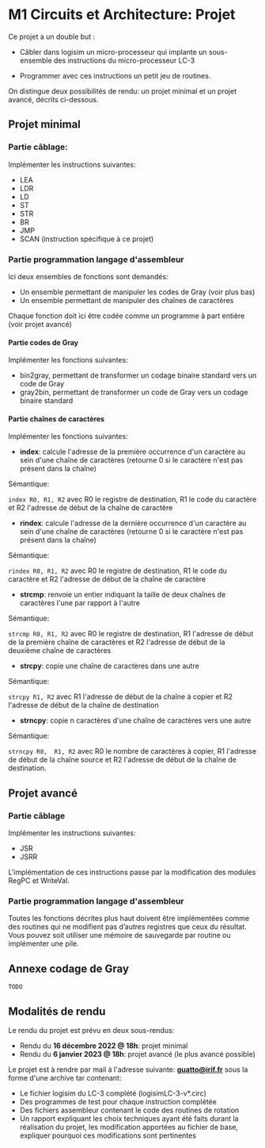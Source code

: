 # M1 Circuits et Architecture: Projet

Ce projet a un double but :

-  Câbler dans logisim un micro-processeur qui implante un sous-ensemble des instructions
du micro-processeur LC-3

-  Programmer avec ces instructions un petit jeu de routines.

On distingue deux possibilités de rendu: un projet minimal et un projet avancé, décrits ci-dessous.

## Projet minimal

### Partie câblage:

Implémenter les instructions suivantes:

-  LEA
-  LDR
-  LD
-  ST
-  STR
-  BR
-  JMP
-  SCAN (instruction spécifique à ce projet)

### Partie programmation langage d'assembleur 

Ici deux ensembles de fonctions sont demandés:

- Un ensemble permettant de manipuler les codes de Gray (voir plus bas)
- Un ensemble permettant de manipuler des chaînes de caractères

Chaque fonction doit ici être codée comme un programme à part entière (voir projet avancé)

#### Partie codes de Gray

Implémenter les fonctions suivantes:

- bin2gray, permettant de transformer un codage binaire standard vers un code de Gray
- gray2bin, permettant de transformer un code de Gray vers un codage binaire standard

#### Partie chaînes de caractères

Implémenter les fonctions suivantes:

- **index**: calcule l'adresse de la première occurrence d'un caractère au sein d'une chaîne de caractères (retourne 0 si le caractère n'est pas présent dans la chaîne)

Sémantique:

`index R0, R1, R2` avec R0 le registre de destination, R1 le code du caractère et R2 l'adresse de début de la chaîne de caractère

- **rindex**: calcule l'adresse de la dernière occurrence d'un caractère au sein d'une chaîne de caractères (retourne 0 si le caractère n'est pas présent dans la chaîne)

Sémantique:

`rindex R0, R1, R2` avec R0 le registre de destination, R1 le code du caractère et R2 l'adresse de début de la chaîne de caractère

- **strcmp**: renvoie un entier indiquant la taille de deux chaînes de caractères l'une par rapport à l'autre

Sémantique:

`strcmp R0, R1, R2` avec R0 le registre de destination, R1 l'adresse de début de la première chaîne de caractères et R2 l'adresse de début de la deuxième chaîne de caractères 

- **strcpy**: copie une chaîne de caractères dans une autre

Sémantique:

`strcpy R1, R2` avec R1 l'adresse de début de la chaîne à copier et R2 l'adresse de début de la chaîne de destination

- **strncpy**: copie n caractères d'une chaîne de caractères vers une autre

Sémantique:

`strncpy R0,  R1, R2` avec R0 le nombre de caractères à copier, R1 l'adresse de début de la chaîne source et R2 l'adresse de début de la chaîne de destination.

## Projet avancé

### Partie câblage

Implémenter les instructions suivantes:

- JSR
- JSRR

L'implémentation de ces instructions passe par la modification des modules RegPC et WriteVal.

### Partie programmation langage d'assembleur 

Toutes les fonctions décrites plus haut doivent être implémentées comme des routines qui ne modifient pas d’autres registres que ceux du résultat. Vous pouvez soit utiliser une mémoire de sauvegarde par routine ou implémenter une pile.

## Annexe codage de Gray

`TODO`

## Modalités de rendu

Le rendu du projet est prévu en deux sous-rendus:

- Rendu du **16 décembre 2022 @ 18h**: projet minimal 
- Rendu du **6 janvier 2023 @ 18h**: projet avancé (le plus avancé possible)

Le projet est à rendre par mail à l'adresse suivante: **guatto@irif.fr** sous la forme d'une archive tar contenant:

- Le fichier logisim du LC-3 complété (logisimLC-3-v*.circ)
- Des programmes de test pour chaque instruction complétée
- Des fichiers assembleur contenant le code des routines de rotation
- Un rapport expliquant les choix techniques ayant été faits durant la réalisation du projet, les modification apportées au fichier de base, expliquer pourquoi ces modifications sont pertinentes
